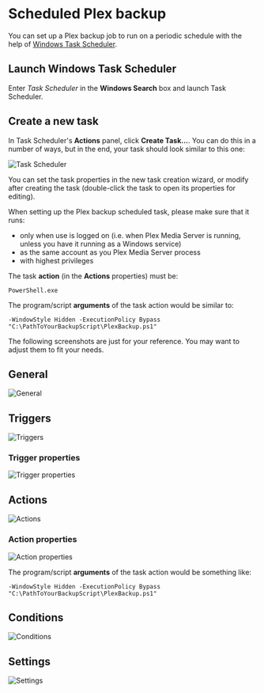 # Scheduled Plex backup

You can set up a Plex backup job to run on a periodic schedule with the help of [Windows Task Scheduler](https://docs.microsoft.com/en-us/windows/desktop/taskschd/task-scheduler-start-page).

## Launch Windows Task Scheduler

Enter _Task Scheduler_ in the __Windows Search__ box and launch Task Scheduler.

## Create a new task

In Task Scheduler's __Actions__ panel, click __Create Task...__. You can do this in a number of ways, but in the end, your task should look similar to this one:

![Task Scheduler](https://user-images.githubusercontent.com/2113681/52493659-e50aa880-2b80-11e9-84b2-f3a2fdbd7112.PNG)

You can set the task properties in the new task creation wizard, or modify after creating the task (double-click the task to open its properties for editing).

When setting up the Plex backup scheduled task, please make sure that it runs:

- only when use is logged on (i.e. when Plex Media Server is running, unless you have it running as a Windows service)
- as the same account as you Plex Media Server process
- with highest privileges

The task __action__ (in the __Actions__ properties) must be:

`PowerShell.exe`

The program/script __arguments__ of the task action would be similar to:

`-WindowStyle Hidden -ExecutionPolicy Bypass "C:\PathToYourBackupScript\PlexBackup.ps1"`

The following screenshots are just for your reference. You may want to adjust them to fit your needs.

## General

![General](https://user-images.githubusercontent.com/2113681/52495321-2dc46080-2b85-11e9-8f27-194950df07da.PNG)

## Triggers 

![Triggers](https://user-images.githubusercontent.com/2113681/52493677-efc53d80-2b80-11e9-9918-98643313a70e.PNG)

### Trigger properties

![Trigger properties](https://user-images.githubusercontent.com/2113681/52493684-f3f15b00-2b80-11e9-8646-5f108ce4b954.PNG)

## Actions

![Actions](https://user-images.githubusercontent.com/2113681/52493692-f9e73c00-2b80-11e9-91f8-d3f438cb5c20.PNG)

### Action properties

![Action properties](https://user-images.githubusercontent.com/2113681/52499026-53566780-2b8f-11e9-8990-38eee6525340.PNG)

The program/script __arguments__ of the task action would be something like:

`-WindowStyle Hidden -ExecutionPolicy Bypass "C:\PathToYourBackupScript\PlexBackup.ps1"`

## Conditions

![Conditions](https://user-images.githubusercontent.com/2113681/52493716-023f7700-2b81-11e9-96a5-b673da4379f6.PNG)

## Settings

![Settings](https://user-images.githubusercontent.com/2113681/52493729-066b9480-2b81-11e9-8130-6965da7de755.PNG)
